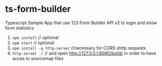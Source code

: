 # ts-form-builder
Typescript Sample App that use 123 Form Builder API v2 to login and show form statistics

1. `npm install` // optional
2. `npm start` // optional
3. `npm install -g http-server` //necessary for CORS xhttp requests
4. `http-server ./` // and open http://127.0.0.1:8080/build/ in order to have acces to sourcemap files